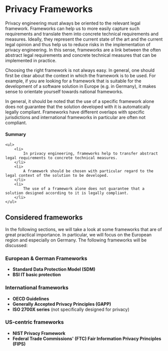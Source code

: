 # Privacy Frameworks

Privacy engineering must always be oriented to the relevant legal framework.
Frameworks can help us to more easily capture such requirements and translate them into concrete technical requirements and measures.
Ideally, they represent the current state of the art and the current legal opinion and thus help us to reduce risks in the implementation of privacy engineering.
In this sense, frameworks are a link between the often abstract legal requirements and concrete technical measures that can be implemented in practice.

Choosing the right framework is not always easy. In general, one should first be clear about the context in which the framework is to be used.
For example, if you are looking for a framework that is suitable for the development of a software solution in Europe (e.g. in Germany), it makes sense to orientate yourself towards national frameworks.

In general, it should be noted that the use of a specific framework alone does not guarantee that the solution developed with it is automatically legally compliant. Frameworks have different overlaps with specific jurisdictions and international frameworks in particular are often not compliant. 

<aside>
	<h4>
		Summary
	</h4>

	<ul>
		<li>
			In privacy engineering, frameworks help to transfer abstract legal requirements to concrete technical measures.
		</li>
		<li>
			A framework should be chosen with particular regard to the legal context of the solution to be developed. 
		</li>
		<li>
			The use of a framework alone does not guarantee that a solution designed according to it is legally compliant.
		</li>
	</ul>
</aside>

## Considered frameworks

In the following sections, we will take a look at some frameworks that are of great practical importance. In particular, we will focus on the European region and especially on Germany. The following frameworks will be discussed:

### European & German Frameworks

* **Standard Data Protection Model (SDM)**
* **BSI IT basic protection**

### International frameworks

* **OECD Guidelines**
* **Generally Accepted Privacy Principles (GAPP)**
* **ISO 2700X series** (not specifically designed for privacy)

### US-centric frameworks

* **NIST Privacy Framework**
* **Federal Trade Commissions' (FTC) Fair Information Privacy Principles (FIPS)**
